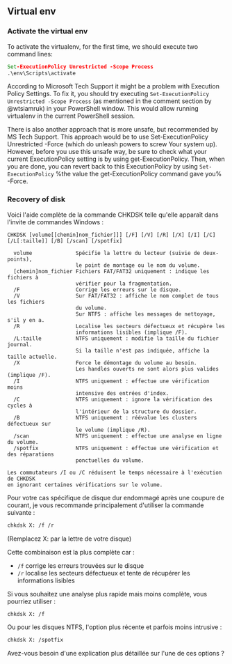## Virtual env
### Activate the virtual env
To activate the virtualenv, for the first time, we should execute two command lines:

```bat
Set-ExecutionPolicy Unrestricted -Scope Process
.\env\Scripts\activate
```

According to Microsoft Tech Support it might be a problem with Execution Policy Settings.
To fix it, you should try executing `Set-ExecutionPolicy Unrestricted -Scope Process`
(as mentioned in the comment section by @wtsiamruk) in your PowerShell window.
This would allow running virtualenv in the current PowerShell session.

There is also another approach that is more unsafe, but recommended by MS Tech Support.
This approach would be to use Set-ExecutionPolicy Unrestricted -Force (which do unleash
powers to screw Your system up). However, before you use this unsafe way, be sure
to check what your current ExecutionPolicy setting is by using get-ExecutionPolicy.
Then, when you are done, you can revert back to this ExecutionPolicy
by using `Set-ExecutionPolicy` %the value the get-ExecutionPolicy command gave you% -Force.

### Recovery of disk
Voici l'aide complète de la commande CHKDSK telle qu'elle apparaît dans l'invite de commandes Windows :

```
CHKDSK [volume[[chemin]nom_fichier]]] [/F] [/V] [/R] [/X] [/I] [/C] [/L[:taille]] [/B] [/scan] [/spotfix]

  volume              Spécifie la lettre du lecteur (suivie de deux-points),
                      le point de montage ou le nom du volume.
  [chemin]nom_fichier Fichiers FAT/FAT32 uniquement : indique les fichiers à
                      vérifier pour la fragmentation.
  /F                  Corrige les erreurs sur le disque.
  /V                  Sur FAT/FAT32 : affiche le nom complet de tous les fichiers
                      du volume.
                      Sur NTFS : affiche les messages de nettoyage, s'il y en a.
  /R                  Localise les secteurs défectueux et récupère les
                      informations lisibles (implique /F).
  /L:taille           NTFS uniquement : modifie la taille du fichier journal.
                      Si la taille n'est pas indiquée, affiche la taille actuelle.
  /X                  Force le démontage du volume au besoin.
                      Les handles ouverts ne sont alors plus valides (implique /F).
  /I                  NTFS uniquement : effectue une vérification moins
                      intensive des entrées d'index.
  /C                  NTFS uniquement : ignore la vérification des cycles à
                      l'intérieur de la structure du dossier.
  /B                  NTFS uniquement : réévalue les clusters défectueux sur
                      le volume (implique /R).
  /scan               NTFS uniquement : effectue une analyse en ligne du volume.
  /spotfix            NTFS uniquement : effectue une vérification et des réparations
                      ponctuelles du volume.

Les commutateurs /I ou /C réduisent le temps nécessaire à l'exécution de CHKDSK
en ignorant certaines vérifications sur le volume.
```

Pour votre cas spécifique de disque dur endommagé après une coupure de courant, je vous recommande principalement d'utiliser la commande suivante :

```sh
chkdsk X: /f /r
```

(Remplacez X: par la lettre de votre disque)

Cette combinaison est la plus complète car :
- `/f` corrige les erreurs trouvées sur le disque
- `/r` localise les secteurs défectueux et tente de récupérer les informations lisibles

Si vous souhaitez une analyse plus rapide mais moins complète, vous pourriez utiliser :

```sh
chkdsk X: /f
```

Ou pour les disques NTFS, l'option plus récente et parfois moins intrusive :

```sh
chkdsk X: /spotfix
```

Avez-vous besoin d'une explication plus détaillée sur l'une de ces options ?
